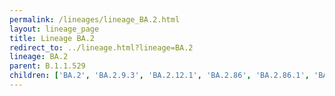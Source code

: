 ```yaml
---
permalink: /lineages/lineage_BA.2.html
layout: lineage_page
title: Lineage BA.2
redirect_to: ../lineage.html?lineage=BA.2
lineage: BA.2
parent: B.1.1.529
children: ['BA.2', 'BA.2.9.3', 'BA.2.12.1', 'BA.2.86', 'BA.2.86.1', 'BA.2.86.2', 'BA.2.86.3']
---
```

